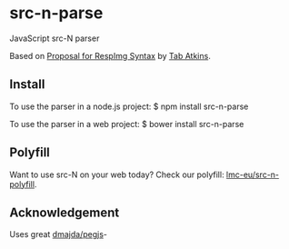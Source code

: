 src-n-parse
===========

JavaScript src-N parser

Based on [Proposal for RespImg Syntax](https://github.com/tabatkins/specs/blob/5e71e347a03ead903551cf736bc8235f66196b94/respimg/) by [Tab Atkins](https://github.com/tabatkins).

Install
--------
To use the parser in a node.js project:
	$ npm install src-n-parse
	
To use the parser in a web project:
	$ bower install src-n-parse
	
Polyfill
---------

Want to use src-N on your web today? Check our polyfill: [lmc-eu/src-n-polyfill](https://github.com/lmc-eu/src-n-polyfill).

Acknowledgement
-----------------------

Uses great [dmajda/pegjs](https://github.com/dmajda/pegjs)-
